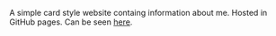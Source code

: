 
A simple card style website containg information about me. Hosted in GitHub pages. Can be seen [here](https://fuzzylogician1.github.io/).
